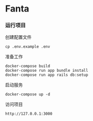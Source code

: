# Fanta


### 运行项目


创建配置文件

	cp .env.example .env
	
准备工作

	docker-compose build
	docker-compose run app bundle install
	docker-compose run app rails db:setup
	
启动服务

	docker-compose up -d
	
访问项目

	http://127.0.0.1:3000